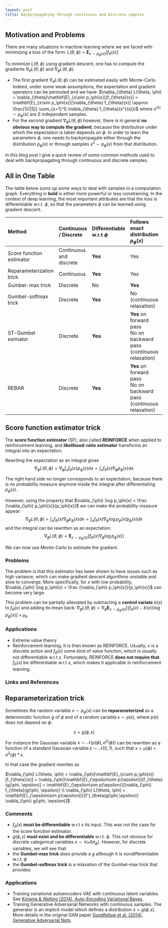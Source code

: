 ```yaml
---
layout: post
title: Backpropagating through continuous and discrete samples
---
```


<!-- > Keywords: reparametrization trick, Gumbel max trick, Gumbel softmax, Concrete distribution, score function estimator, REINFORCE
-->

## Motivation and Problems

There are many situations in machine learning where we are faced with minimizing a loss of the form:
$L(\theta, \phi) = \mathbf{E}_{x\sim p_\phi(x)}[f_{\theta}(x)]$

To minimize $L(\theta, \phi)$ using gradient descent, one has to compute the gradients $\nabla_{\theta} L(\theta, \phi)$ and $\nabla_{\phi} L(\theta, \phi)$.

- The first gradient $\nabla_{\theta} L(\theta, \phi)$ can be estimated easily with Monte-Carlo. Indeed, under some weak assumptions, the expectation and gradient operators can be permuted and we have:
$\nabla_{\theta} L(\theta, \phi) = \nabla_{\theta}\mathbf{E}_{x\sim p_\phi(x)}[f_{\theta}(x)] =
\mathbf{E}_{x\sim p_\phi(x)}[\nabla_{\theta} f_{\theta}(x)] \approx
\frac{1}{|S|} \sum_{s=1}^S \nabla_{\theta} f_{\theta}(x^{(s)})$
where $x^{{(s)}}\sim p_\phi(x)$ are $S$ independent samples.
- For the second gradient $\nabla_{\phi} L(\theta, \phi)$ however, there is in general **no obvious way to compute the gradient**, because the distribution under which the expectation is taken depends on $\phi$. In order to learn the parameters $\phi$, one needs to backpropagate either through the distribution $p_\phi(x)$
or through samples $x^{s}\sim p_\phi(x)$ from that distribution.

In this blog post I give a quick review of some common methods used to deal with backpropagating through continuous and discrete samples.


## All in One Table

The table below sums up some ways to deal with samples in a computation graph. Everything in **bold** is either more powerful or less constraining. In the context of deep learning, the most important attributes are that the loss is differentiable w.r.t. $\phi$, so that the parameters $\phi$ can be learned using gradient descent.

| Method | Continuous / Discrete | Differentiable w.r.t $\phi$ | Follows exact distribution $p_\phi(x)$ | $\frac{\partial f_\theta(x)}{\partial x}$ must exist |
| :--- | :--- | :--- | :--- | :---|
| Score function estimator | Continuous and discrete | **Yes** | Yes | **No** |
| Reparameterization trick | Continuous | **Yes** | Yes | Yes |
| Gumbel-max trick | Discrete | No | **Yes** | |
| Gumbel-softmax trick | Discrete | **Yes** | No (continuous relaxation) | Yes |
| ST-Gumbel esimator | Discrete | **Yes** | **Yes** on forward pass<br>No on backward pass (continuous relaxation) | Yes |
| REBAR | Discrete | **Yes** | **Yes** on forward pass<br>No on backward pass (continuous relaxation) | ? |




## Score function estimator trick

The **score function estimator** (SF), also called **REINFORCE** when applied to reinforcement learning, and **likelihood-ratio estimator** transforms an integral into an expectation.

Rewriting the expectation as an integral gives
$$\nabla_{\phi} L(\theta, \phi)
= \nabla_{\phi} \int_x f_{\theta}(x)  p_\phi(x) dx
= \int_x f_{\theta}(x) \nabla_{\phi} p_\phi(x) dx$$

The right hand side no longer corresponds to an expectation, because there is no probability measure anymore inside the integral after differentiating $p_\phi(x)$.

However, using the property that $\nabla_{\phi} \log p_\phi(x) = \frac {\nabla_{\phi} p_\phi(x)}{p_\phi(x)}$ we can make the probability measure appear:
$$\nabla_{\phi} L(\theta, \phi)
= \int_x f_{\theta}(x) \nabla_{\phi} p_\phi(x) dx
= \int_x f_{\theta}(x) \nabla_{\phi} \log p_\phi(x) p_\phi(x) dx
$$
and the integral can be rewritten as an expectation:
$$\nabla_{\phi} L(\theta, \phi)=\mathbf{E}_{x\sim p_\phi(x)}[f_{\theta}(x) \nabla_{\phi}\log p_\phi(x)]$$

We can now use Monte-Carlo to estimate the gradient.

### Problems
The problem is that this estimator has been shown to have issues such as high variance, which can make gradient descent algorithms unstable and slow to converge. More specifically, for $x$ with low probability, $\nabla_{\phi} \log p_\phi(x) = \frac {\nabla_{\phi} p_\phi(x)}{p_\phi(x)}$ can become very large.

This problem can be partially alleviated by subtracting a **control variate** $b(x)$ to $f_\theta(x)$ and adding its mean back:
$\nabla_{\phi} L(\theta, \phi)
=\nabla_{\phi}\mathbf{E}_{x\sim p_\phi(x)}[(f_{\theta}(x)-b(x)) \log p_\phi(x)] + \mu_b$

### Applications

- Extreme value theory
- Reinforcement learning; It is then known as REINFORCE. Usually, $x$ is a discrete action and $f_\theta(x)$ some kind of value function, which is usually not differentiable w.r.t $x$. Fortunately, REINFORCE **does not require that** $f_\theta(x)$ be differentiable w.r.t $x$, which makes it applicable in reinforcement learning.

### Links and References


## Reparameterization trick

Sometimes the random variable $x\sim p_\phi(x)$ can be **reparameterized** as a deterministic function $g$ of $\phi$ and of a random variable $\epsilon\sim p(\epsilon)$, where $p(\epsilon)$ does not depend on $\phi$:

$$x=g(\phi,\epsilon)$$

For instance the Gaussian variable $x\sim \mathcal N(\mu(\phi), \sigma^2(\phi))$ can be rewritten as a function of a standard Gaussian variable $\epsilon\sim \mathcal N(0,1)$, such that $x = \mu(\phi) + \sigma^2(\phi) * \epsilon$.

In that case the gradient rewrites as

$\nabla_{\phi} L(\theta, \phi)
= \nabla_{\phi}\mathbf{E}_{x\sim p_\phi(x)}[f_{\theta}(x)]
= \nabla_{\phi}\mathbf{E}_{\epsilon\sim p(\epsilon)}[f_{\theta}(g(\phi, \epsilon)]
= \mathbf{E}_{\epsilon\sim p(\epsilon)}[\nabla_{\phi} f_{\theta}(g(\phi, \epsilon)] \\
\nabla_{\phi} L(\theta, \phi)
= \mathbf{E}_{\epsilon\sim p(\epsilon)}[{f'}_\theta(g(\phi,\epsilon)) \nabla_{\phi} g(\phi, \epsilon)]$

### Comments

* $f_\theta(x)$ **must be differentiable** w.r.t $x$ its input. This was not the case for the score function estimator.
* $g(\phi, \epsilon)$ **must exist and be differentiable** w.r.t. $\phi$. This not obvious for discrete categorical variables $x\sim \mathcal{Cat}(\pi_\phi)$. However, for discrete variables, we will see that:
* the **Gumbel-max trick** does provide a $g$ although it is nondifferentiable w.r.t. $\phi$
* the **Gumbel-softmax trick** is a relaxation of the Gumbel-max trick that provides

### Applications

- Training variational autoencoders VAE with continuous latent variables. See [Kingma & Welling (2014), Auto-Encoding Variational Bayes](https://arxiv.org/abs/1312.6114).
- Training Generative Adversarial Networks with continuous samples. The generator is an implicit model which defines a distribution $x=g(\phi, \epsilon)$. More details in the original GAN paper [Goodfellow et al. (2014), Generative Adversarial Nets](http://papers.nips.cc/paper/5423-generative-adversarial-nets.pdf).
